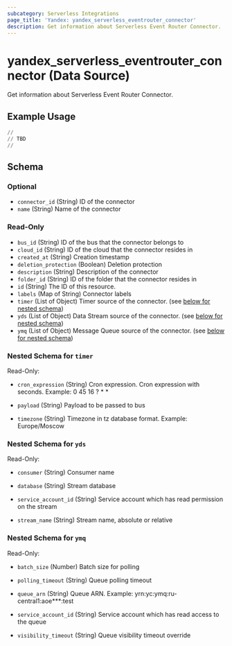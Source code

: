 ```yaml
---
subcategory: Serverless Integrations
page_title: 'Yandex: yandex_serverless_eventrouter_connector'
description: Get information about Serverless Event Router Connector.
---
```


# yandex_serverless_eventrouter_connector (Data Source)

Get information about Serverless Event Router Connector.



## Example Usage

```terraform
//
// TBD
//
```

<!-- schema generated by tfplugindocs -->
## Schema

### Optional

- `connector_id` (String) ID of the connector
- `name` (String) Name of the connector

### Read-Only

- `bus_id` (String) ID of the bus that the connector belongs to
- `cloud_id` (String) ID of the cloud that the connector resides in
- `created_at` (String) Creation timestamp
- `deletion_protection` (Boolean) Deletion protection
- `description` (String) Description of the connector
- `folder_id` (String) ID of the folder that the connector resides in
- `id` (String) The ID of this resource.
- `labels` (Map of String) Connector labels
- `timer` (List of Object) Timer source of the connector. (see [below for nested schema](#nestedatt--timer))
- `yds` (List of Object) Data Stream source of the connector. (see [below for nested schema](#nestedatt--yds))
- `ymq` (List of Object) Message Queue source of the connector. (see [below for nested schema](#nestedatt--ymq))

<a id="nestedatt--timer"></a>
### Nested Schema for `timer`

Read-Only:

- `cron_expression` (String) Cron expression. Cron expression with seconds. Example: 0 45 16 ? * *

- `payload` (String) Payload to be passed to bus

- `timezone` (String) Timezone in tz database format. Example: Europe/Moscow



<a id="nestedatt--yds"></a>
### Nested Schema for `yds`

Read-Only:

- `consumer` (String) Consumer name

- `database` (String) Stream database

- `service_account_id` (String) Service account which has read permission on the stream

- `stream_name` (String) Stream name, absolute or relative



<a id="nestedatt--ymq"></a>
### Nested Schema for `ymq`

Read-Only:

- `batch_size` (Number) Batch size for polling

- `polling_timeout` (String) Queue polling timeout

- `queue_arn` (String) Queue ARN. Example: yrn:yc:ymq:ru-central1:aoe***:test

- `service_account_id` (String) Service account which has read access to the queue

- `visibility_timeout` (String) Queue visibility timeout override

